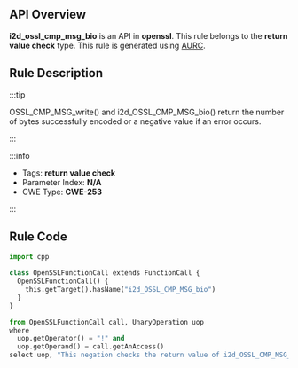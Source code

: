 ---
---


## API Overview
**i2d_ossl_cmp_msg_bio** is an API in **openssl**. This rule belongs to the **return value check** type. This rule is generated using [AURC](../../tools/AURC).
## Rule Description

:::tip

OSSL_CMP_MSG_write() and i2d_OSSL_CMP_MSG_bio() return the number of bytes successfully encoded or a negative value if an error occurs.

:::

:::info

- Tags: **return value check**
- Parameter Index: **N/A**
- CWE Type: **CWE-253**

:::

## Rule Code
```python
import cpp

class OpenSSLFunctionCall extends FunctionCall {
  OpenSSLFunctionCall() {
    this.getTarget().hasName("i2d_OSSL_CMP_MSG_bio")
  }
}

from OpenSSLFunctionCall call, UnaryOperation uop
where
  uop.getOperator() = "!" and
  uop.getOperand() = call.getAnAccess()
select uop, "This negation checks the return value of i2d_OSSL_CMP_MSG_bio."
```